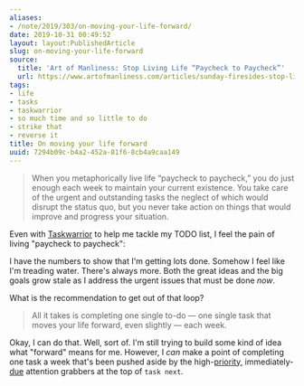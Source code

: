 ```yaml
---
aliases:
- /note/2019/303/on-moving-your-life-forward/
date: 2019-10-31 00:49:52
layout: layout:PublishedArticle
slug: on-moving-your-life-forward
source:
  title: 'Art of Manliness: Stop Living Life “Paycheck to Paycheck”'
  url: https://www.artofmanliness.com/articles/sunday-firesides-stop-living-life-paycheck-to-paycheck/
tags:
- life
- tasks
- taskwarrior
- so much time and so little to do
- strike that
- reverse it
title: On moving your life forward
uuid: 7294b09c-b4a2-452a-81f6-8cb4a9caa149
---
```


> When you metaphorically live life “paycheck to paycheck,” you do just enough each week to maintain your
> current existence.  You take care of the urgent and outstanding tasks the neglect of which would disrupt the
> status quo, but you never take action on things that would improve and progress your situation.

Even with [Taskwarrior][] to help me tackle my TODO list, I feel the pain of living "paycheck
to paycheck":

[Taskwarrior]: /tags/taskwarrior

I have the numbers to show that I'm getting lots done. Somehow I feel like I'm treading water. There's always
more. Both the great ideas and the big goals grow stale as I address the urgent issues that must be done
*now*.

What is the recommendation to get out of that loop?

> All it takes is completing one single to-do — one single task that moves your life forward, even slightly —
> each week.

Okay, I can do that. Well, sort of. I'm still trying to build some kind of idea what "forward" means for me.
However, I *can* make a point of completing one task a week that's been pushed aside by the high-[priority][],
immediately-[due][] attention grabbers at the top of `task next`.

[priority]: /post/2017/12/taskwarrior-priorities/
[due]: /post/2018/01/taskwarrior-due-dates/